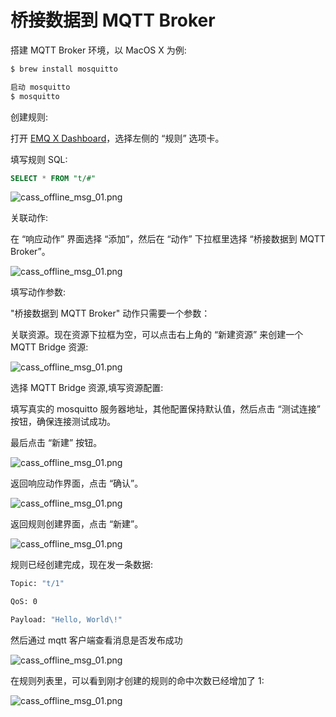 # 桥接数据到 MQTT Broker

搭建 MQTT Broker 环境，以 MacOS X 为例:
```bash
$ brew install mosquitto

启动 mosquitto
$ mosquitto
```
创建规则:

打开 [EMQ X Dashboard](http://127.0.0.1:18083/#/rules)，选择左侧的 “规则” 选项卡。

填写规则 SQL:

```sql
SELECT * FROM "t/#"
```

![cass_offline_msg_01.png](http://dgiot-1253666439.cos.ap-shanghai-fsi.myqcloud.com/shuwa_tech/zh/backend/emqx/rule/assets/rule-engine/rule_sql.png)

关联动作:

在 “响应动作” 界面选择 “添加”，然后在 “动作” 下拉框里选择 “桥接数据到 MQTT Broker”。

![cass_offline_msg_01.png](http://dgiot-1253666439.cos.ap-shanghai-fsi.myqcloud.com/shuwa_tech/zh/backend/emqx/rule/assets/rule-engine/mqtt-action-0.png)

填写动作参数:

"桥接数据到 MQTT Broker" 动作只需要一个参数：

关联资源。现在资源下拉框为空，可以点击右上角的 “新建资源” 来创建一个 MQTT Bridge 资源:

![cass_offline_msg_01.png](http://dgiot-1253666439.cos.ap-shanghai-fsi.myqcloud.com/shuwa_tech/zh/backend/emqx/rule/assets/rule-engine/mqtt-action-1.png)

选择 MQTT Bridge 资源,填写资源配置:

   填写真实的 mosquitto 服务器地址，其他配置保持默认值，然后点击 “测试连接” 按钮，确保连接测试成功。

最后点击 “新建” 按钮。

![cass_offline_msg_01.png](http://dgiot-1253666439.cos.ap-shanghai-fsi.myqcloud.com/shuwa_tech/zh/backend/emqx/rule/assets/rule-engine/mqtt-resource-1.png)

返回响应动作界面，点击 “确认”。

![cass_offline_msg_01.png](http://dgiot-1253666439.cos.ap-shanghai-fsi.myqcloud.com/shuwa_tech/zh/backend/emqx/rule/assets/rule-engine/mqtt-action-2.png)

返回规则创建界面，点击 “新建”。

![cass_offline_msg_01.png](http://dgiot-1253666439.cos.ap-shanghai-fsi.myqcloud.com/shuwa_tech/zh/backend/emqx/rule/assets/rule-engine/mqtt-rulesql-1.png)

规则已经创建完成，现在发一条数据:

```bash
Topic: "t/1"

QoS: 0

Payload: "Hello, World\!"
```

然后通过 mqtt 客户端查看消息是否发布成功

![cass_offline_msg_01.png](http://dgiot-1253666439.cos.ap-shanghai-fsi.myqcloud.com/shuwa_tech/zh/backend/emqx/rule/assets/rule-engine/mqtt-result-0.png)

在规则列表里，可以看到刚才创建的规则的命中次数已经增加了 1:

![cass_offline_msg_01.png](http://dgiot-1253666439.cos.ap-shanghai-fsi.myqcloud.com/shuwa_tech/zh/backend/emqx/rule/assets/rule-engine/mqtt-rulelist-0.png)